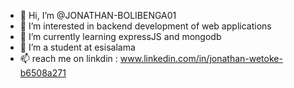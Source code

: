 - 👋 Hi, I’m @JONATHAN-BOLIBENGA01
- 👀 I’m interested in  backend development of web applications 
- 🌱 I’m currently learning expressJS and mongodb
- 💞️ I’m a student at esisalama 
- 📫  reach me  on linkdin : www.linkedin.com/in/jonathan-wetoke-b6508a271

<!---
JONATHAN-BOLIBENGA01/JONATHAN-BOLIBENGA01 is a ✨ special ✨ repository because its `README.md` (this file) appears on your GitHub profile.
You can click the Preview link to take a look at your changes.
--->
